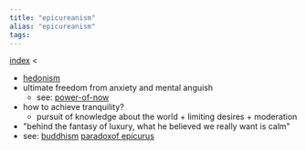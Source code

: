 ```yaml
---
title: "epicureanism"
alias: "epicureanism"
tags: 
---
```


[index](_index.md) < 

- [hedonism](hedonism.md)
- ultimate freedom from anxiety and mental anguish
	- see: [power-of-now](books/power-of-now.md)
- how to achieve tranquility?
	- pursuit of knowledge about the world + limiting desires + moderation
- "behind the fantasy of luxury, what he believed we really want is calm"
- see: [buddhism](buddhism.md)
[paradoxof epicurus](paradox-of-epicurus.md)
